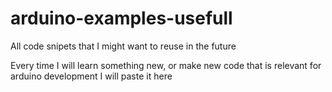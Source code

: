 arduino-examples-usefull
========================

All code snipets that I might want to reuse in the future

Every time I will learn something new, or make new code that is relevant for arduino development I will paste it here
